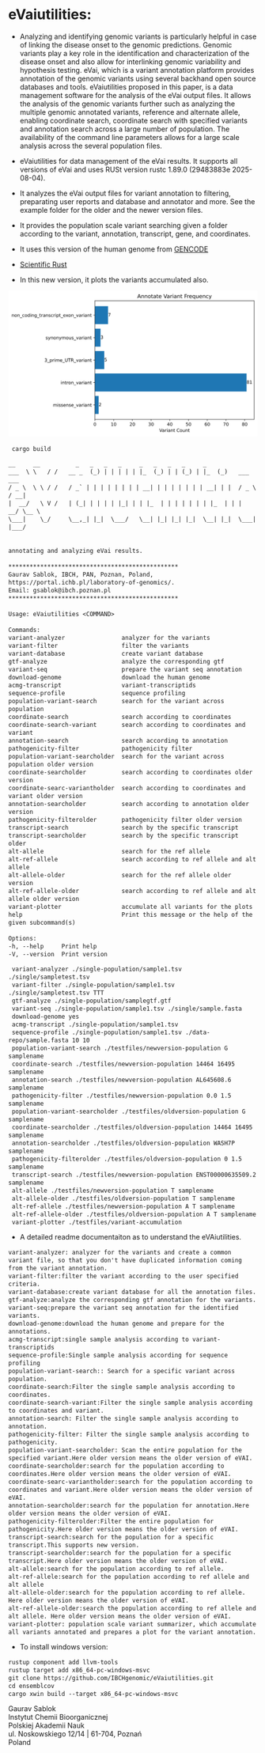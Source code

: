 # eVaiutilities:

- Analyzing and identifying genomic variants is particularly helpful in case of linking the disease onset to the genomic predictions. Genomic variants play a key role in the identification and characterization of the disease onset and also allow for interlinking genomic variability and hypothesis testing. eVai, which is a variant annotation platform provides annotation of the genomic variants using several backhand open source databases and tools. eVaiutilities proposed in this paper, is a data management software for the analysis of the eVai output files. It allows the analysis of the genomic variants further such as analyzing the multiple genomic annotated variants, reference and alternate allele, enabling coordinate search, coordinate search with specified variants and annotation search across a large number of population. The availability of the command line parameters allows for a large scale analysis across the several population files.

- eVaiutilities for data management of the eVai results. It supports all versions of eVai and uses RUSt version rustc 1.89.0 (29483883e 2025-08-04).
- It analyzes the eVai output files for variant annotation to filtering, preparating user reports and database and annotator and more. See the example folder for the older and the newer version files.
- It provides the population scale variant searching given a folder according to the variant, annotation, transcript, gene, and coordinates.
- It uses this version of the human genome from [GENCODE](https://www.gencodegenes.org/human/)

- [Scientific Rust](https://www.youtube.com/watch?app=desktop&v=dru-2Cn-RTQ)

- In this new version, it plots the variants accumulated also.

<img src="https://github.com/genomicssport/eVaiutilities/blob/main/testfiles/barplot.svg" >

```
 cargo build
```

```
__     __          _   _   _   _     _   _   _   _     _
___  \ \   / /   __ _  (_) | | | | | |_  (_) | | (_) | |_  (_)   ___   ___
/ _ \  \ \ / /   / _` | | | | | | | | __| | | | | | | | __| | |  / _ \ / __|
|  __/   \ V /   | (_| | | | | |_| | | |_  | | | | | | | |_  | | |  __/ \__ \
\___|    \_/     \__,_| |_|  \___/   \__| |_| |_| |_|  \__| |_|  \___| |___/


annotating and analyzing eVai results.

************************************************
Gaurav Sablok, IBCH, PAN, Poznan, Poland,
https://portal.ichb.pl/laboratory-of-genomics/.
Email: gsablok@ibch.poznan.pl
************************************************

Usage: eVaiutilities <COMMAND>

Commands:
variant-analyzer                analyzer for the variants
variant-filter                  filter the variants
variant-database                create variant database
gtf-analyze                     analyze the corresponding gtf
variant-seq                     prepare the variant seq annotation
download-genome                 download the human genome
acmg-transcript                 variant-transcriptids
sequence-profile                sequence profiling
population-variant-search       search for the variant across population
coordinate-search               search according to coordinates
coordinate-search-variant       search according to coordinates and variant
annotation-search               search according to annotation
pathogenicity-filter            pathogenicity filter
population-variant-searcholder  search for the variant across population older version
coordinate-searcholder          search according to coordinates older version
coordinate-searc-variantholder  search according to coordinates and variant older version
annotation-searcholder          search according to annotation older version
pathogenicity-filterolder       pathogenicity filter older version
transcript-search               search by the specific transcript
transcript-searcholder          search by the specific transcript older
alt-allele                      search for the ref allele
alt-ref-allele                  search according to ref allele and alt allele
alt-allele-older                search for the ref allele older version
alt-ref-allele-older            search according to ref allele and alt allele older version
variant-plotter                 accumulate all variants for the plots
help                            Print this message or the help of the given subcommand(s)

Options:
-h, --help     Print help
-V, --version  Print version

```
```
 variant-analyzer ./single-population/sample1.tsv ./single/sampletest.tsv
 variant-filter ./single-population/sample1.tsv ./single/sampletest.tsv TTT
 gtf-analyze ./single-population/samplegtf.gtf
 variant-seq ./single-population/sample1.tsv ./single/sample.fasta
 download-genome yes
 acmg-transcript ./single-population/sample1.tsv
 sequence-profile ./single-population/sample1.tsv ./data-repo/sample.fasta 10 10
 population-variant-search ./testfiles/newversion-population G samplename
 coordinate-search ./testfiles/newversion-population 14464 16495 samplename
 annotation-search ./testfiles/newversion-population AL645608.6 samplename
 pathogenicity-filter ./testfiles/newversion-population 0.0 1.5 samplename
 population-variant-searcholder ./testfiles/oldversion-population G samplename
 coordinate-searcholder ./testfiles/oldversion-population 14464 16495 samplename
 annotation-searcholder ./testfiles/oldversion-population WASH7P samplename
 pathogenicity-filterolder ./testfiles/oldversion-population 0 1.5 samplename
 transcript-search ./testfiles/newversion-population ENST00000635509.2 samplename
 alt-allele ./testfiles/newversion-population T samplename
 alt-allele-older ./testfiles/oldversion-population T samplename
 alt-ref-allele ./testfiles/newversion-population A T samplename
 alt-ref-allele-older ./testfiles/oldversion-population A T samplename
 variant-plotter ./testfiles/variant-accumulation
```

- A detailed readme documentaiton as to understand the eVAiutilities.
```
variant-analyzer: analyzer for the variants and create a common variant file, so that you don't have duplicated information coming from the variant annotation.
variant-filter:filter the variant according to the user specified criteria.
variant-database:create variant database for all the annotation files.
gtf-analyze:analyze the corresponding gtf annotation for the variants.
variant-seq:prepare the variant seq annotation for the identified variants.
download-genome:download the human genome and prepare for the annotations.
acmg-transcript:single sample analysis according to variant-transcriptids
sequence-profile:Single sample analysis according for sequence profiling
population-variant-search:: Search for a specific variant across population.
coordinate-search:Filter the single sample analysis according to coordinates.
coordinate-search-variant:Filter the single sample analysis according to coordinates and variant.
annotation-search: Filter the single sample analysis according to annotation.
pathogenicity-filter: Filter the single sample analysis according to pathogenicity.
population-variant-searcholder: Scan the entire population for the specified variant.Here older version means the older version of eVAI.
coordinate-searcholder:search for the population according to coordinates.Here older version means the older version of eVAI.
coordinate-searc-variantholder:search for the population according to coordinates and variant.Here older version means the older version of eVAI.
annotation-searcholder:search for the population for annotation.Here older version means the older version of eVAI.
pathogenicity-filterolder:Filter the entire population for pathogenicity.Here older version means the older version of eVAI.
transcript-search:search for the population for a specific transcript.This supports new version.
transcript-searcholder:search for the population for a specific transcript.Here older version means the older version of eVAI.
alt-allele:search for the population according to ref allele.
alt-ref-allele:search for the population according to ref allele and alt allele
alt-allele-older:search for the population according to ref allele. Here older version means the older version of eVAI.
alt-ref-allele-older:search the population according to ref allele and alt allele. Here older version means the older version of eVAI.
variant-plotter: population scale variant summarizer, which accumulate all variants annotated and prepares a plot for the variant annotation.
```

- To install windows version:


```
rustup component add llvm-tools
rustup target add x86_64-pc-windows-msvc
git clone https://github.com/IBCHgenomic/eVaiutilities.git
cd ensemblcov
cargo xwin build --target x86_64-pc-windows-msvc
```

 Gaurav Sablok \
 Instytut Chemii Bioorganicznej \
 Polskiej Akademii Nauk \
 ul. Noskowskiego 12/14 | 61-704, Poznań \
 Poland
